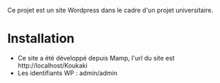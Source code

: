 Ce projet est un site Wordpress dans le cadre d'un projet universitaire.

# Installation
- Ce site a été développé depuis Mamp, l'url du site est http://localhost/Koukaki
- Les identifiants WP : admin/admin

